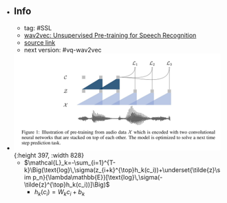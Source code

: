 - ## Info
	- tag: #SSL
	- [wav2vec: Unsupervised Pre-training for Speech Recognition](https://arxiv.org/abs/1904.05862)
	- [source link](https://github.com/facebookresearch/fairseq/blob/main/examples/wav2vec/README.md)
	- next version: #vq-wav2vec
- ![2022-09-10-18-31-09.jpeg](../assets/2022-09-10-18-31-09.jpeg){:height 397, :width 828}
	- $\mathcal{L}_k=-\sum_{i=1}^{T-k}\Big(\text{log}\,\sigma(z_{i+k}^{\top}h_k(c_i))+\underset{\tilde{z}\sim p_n}{\lambda\mathbb{E}}[\text{log}\,\sigma(-\tilde{z}^{\top}h_k(c_i))]\Big)$
		- $h_k(c_i)=W_k c_i+b_k$
